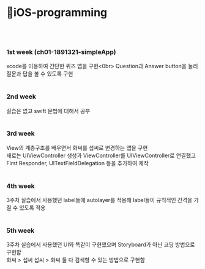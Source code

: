 # 🍎iOS-programming
<br><br>
### 1st week (ch01-1891321-simpleApp)
xcode를 이용하여 간단한 퀴즈 앱을 구현<0br>
Question과 Answer button을 눌러 질문과 답을 볼 수 있도록 구현
<br><br>
### 2nd week
실습은 없고 swift 문법에 대해서 공부<br><br>
### 3rd week
View의 계층구조를 배우면서 화씨를 섭씨로 변경하는 앱을 구현<br>
새로는 UIViewController 생성과 ViewController를 UIViewController로 연결했고 
First Responder, UITextFieldDelegation 등을 추가하여 제작<br>
<br>
### 4th week
3주차 실습에서 사용했던 label들에 autolayer를 적용해 label들이 규칙적인 간격을 가질 수 있도록 적용
<br><br>
### 5th week
3주차 실습에서 사용했던 UI와 똑같이 구현했으며 Storyboard가 아닌 코딩 방법으로 구현함<br>
화씨 > 섭씨 섭씨 > 화씨 둘 다 검색할 수 있는 방법으로 구현함
<br><br>
